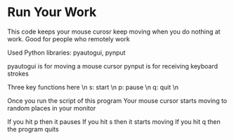 # Run Your Work

This code keeps your mouse curosr keep moving when you do nothing at work.
Good for people who remotely work

Used Python libraries: pyautogui, pynput

pyautogui is for moving a mouse cursor
pynput is for receiving keyboard strokes

Three key functions here \n
s: start \n
p: pause \n
q: quit \n

Once you run the script of this program
Your mouse cursor starts moving to random places in your monitor

If you hit p then it pauses
If you hit s then it starts moving
If you hit q then the program quits


